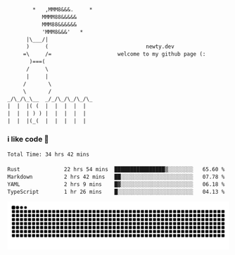 ```txt
        *   ,MMM8&&&.     *
           MMMM88&&&&&
           MMM88&&&&&&
           'MMM8&&&'   *
      |\___/|
      )     (                               newty.dev
     =\     /=                     welcome to my github page (:
       )===(
      /     \
      |     |
     /       \
     \       /
_/\_/\_\__  _/_/\_/\_/\_/\_
|  |  |( (  |  |  |  |  |
|  |  | ) ) |  |  |  |  |
|  |  |(_(  |  |  |  |  |
```

### i like code 🦊

<!--START_SECTION:waka-->

```txt
Total Time: 34 hrs 42 mins

Rust              22 hrs 54 mins  ████████████████▒░░░░░░░░   65.60 %
Markdown          2 hrs 42 mins   ██░░░░░░░░░░░░░░░░░░░░░░░   07.78 %
YAML              2 hrs 9 mins    █▓░░░░░░░░░░░░░░░░░░░░░░░   06.18 %
TypeScript        1 hr 26 mins    █░░░░░░░░░░░░░░░░░░░░░░░░   04.13 %
```

<!--END_SECTION:waka-->

![snake commit graph](https://raw.githubusercontent.com/isitreallyalive/isitreallyalive/refs/heads/snake/ctp-mocha-mauve.svg)
